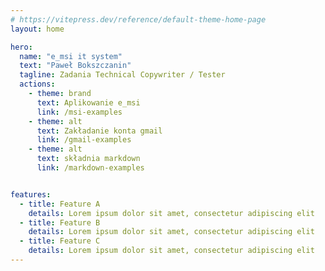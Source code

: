 ```yaml
---
# https://vitepress.dev/reference/default-theme-home-page
layout: home

hero:
  name: "e_msi it system"
  text: "Paweł Bokszczanin"
  tagline: Zadania Technical Copywriter / Tester 
  actions:
    - theme: brand
      text: Aplikowanie e_msi
      link: /msi-examples
    - theme: alt
      text: Zakładanie konta gmail
      link: /gmail-examples
    - theme: alt
      text: składnia markdown
      link: /markdown-examples


features:
  - title: Feature A
    details: Lorem ipsum dolor sit amet, consectetur adipiscing elit
  - title: Feature B
    details: Lorem ipsum dolor sit amet, consectetur adipiscing elit
  - title: Feature C
    details: Lorem ipsum dolor sit amet, consectetur adipiscing elit
---
```


